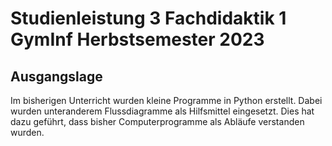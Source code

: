 # Studienleistung 3 Fachdidaktik 1 GymInf Herbstsemester 2023

## Ausgangslage

Im bisherigen Unterricht wurden kleine Programme in Python erstellt.
Dabei wurden unteranderem Flussdiagramme als Hilfsmittel eingesetzt.
Dies hat dazu geführt, dass bisher Computerprogramme als Abläufe
verstanden wurden.